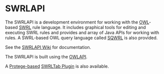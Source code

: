 SWRLAPI
=======

The SWRLAPI is a development environment for working with the [OWL](http://en.wikipedia.org/wiki/Web_Ontology_Language)-based [SWRL](http://www.w3.org/Submission/SWRL/) rule language. 
It includes graphical tools for editing and executing SWRL rules and provides and array of Java APIs for working with rules. A SWRL-based OWL query language called [SQWRL](https://github.com/protegeproject/swrlapi/wiki/SQWRL) is also provided.


See the [SWRLAPI Wiki](https://github.com/protegeproject/swrlapi/wiki) for documentation.

The SWRLAPI is built using the [OWLAPI](https://github.com/owlcs/owlapi).

A [Protege-based](http://protege.stanford.edu/]) [SWRLTab Plugin](https://github.com/protegeproject/swrltab-plugin) is also available. 


